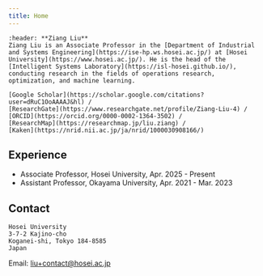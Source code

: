 ```yaml
---
title: Home
---
```


```{card} 
:header: **Ziang Liu**
Ziang Liu is an Associate Professor in the [Department of Industrial and Systems Engineering](https://ise-hp.ws.hosei.ac.jp/) at [Hosei University](https://www.hosei.ac.jp/). He is the head of the [Intelligent Systems Laboratory](https://isl-hosei.github.io/), conducting research in the fields of operations research, optimization, and machine learning. 

[Google Scholar](https://scholar.google.com/citations?user=dRuC1OoAAAAJ&hl) / 
[ResearchGate](https://www.researchgate.net/profile/Ziang-Liu-4) / 
[ORCID](https://orcid.org/0000-0002-1364-3502) / 
[ResearchMap](https://researchmap.jp/liu.ziang) /
[Kaken](https://nrid.nii.ac.jp/ja/nrid/1000030908166/)
```

## Experience

- Associate Professor, Hosei University, Apr. 2025 - Present
- Assistant Professor, Okayama University, Apr. 2021 - Mar. 2023

## Contact 

```
Hosei University   
3-7-2 Kajino-cho   
Koganei-shi, Tokyo 184-8585   
Japan
```

Email: [liu+contact@hosei.ac.jp](mailto:liu+contact@hosei.ac.jp)   
